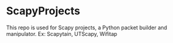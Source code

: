ScapyProjects
=============

This repo is used for Scapy projects, a Python packet builder and manipulator. Ex: Scapytain, UTScapy, Wifitap
